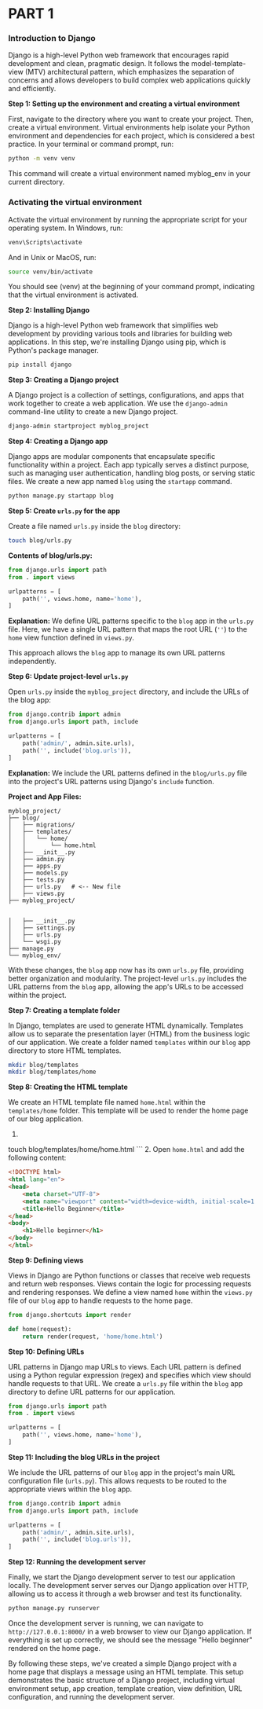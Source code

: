 
# PART 1

### Introduction to Django

Django is a high-level Python web framework that encourages rapid development and clean, pragmatic design. It follows the model-template-view (MTV) architectural pattern, which emphasizes the separation of concerns and allows developers to build complex web applications quickly and efficiently.

**Step 1: Setting up the environment and creating a virtual environment**

First, navigate to the directory where you want to create your project. Then, create a virtual environment. Virtual environments help isolate your Python environment and dependencies for each project, which is considered a best practice. In your terminal or command prompt, run:

```bash
python -m venv venv
```

This command will create a virtual environment named myblog_env in your current directory.

### Activating the virtual environment

Activate the virtual environment by running the appropriate script for your operating system. In Windows, run:

```bash
venv\Scripts\activate
```

And in Unix or MacOS, run:

```bash
source venv/bin/activate
```

You should see (venv) at the beginning of your command prompt, indicating that the virtual environment is activated.

**Step 2: Installing Django**

Django is a high-level Python web framework that simplifies web development by providing various tools and libraries for building web applications. In this step, we're installing Django using pip, which is Python's package manager.

```bash
pip install django
```

**Step 3: Creating a Django project**

A Django project is a collection of settings, configurations, and apps that work together to create a web application. We use the `django-admin` command-line utility to create a new Django project.

```bash
django-admin startproject myblog_project
```

**Step 4: Creating a Django app**

Django apps are modular components that encapsulate specific functionality within a project. Each app typically serves a distinct purpose, such as managing user authentication, handling blog posts, or serving static files. We create a new app named `blog` using the `startapp` command.

```bash
python manage.py startapp blog
```

**Step 5: Create `urls.py` for the app**

Create a file named `urls.py` inside the `blog` directory:

```bash
touch blog/urls.py
```

**Contents of blog/urls.py:**

```python
from django.urls import path
from . import views

urlpatterns = [
    path('', views.home, name='home'),
]
```

**Explanation:** We define URL patterns specific to the `blog` app in the `urls.py` file. Here, we have a single URL pattern that maps the root URL (`''`) to the `home` view function defined in `views.py`.

This approach allows the `blog` app to manage its own URL patterns independently.

**Step 6: Update project-level `urls.py`**

Open `urls.py` inside the `myblog_project` directory, and include the URLs of the blog app:

```python
from django.contrib import admin
from django.urls import path, include

urlpatterns = [
    path('admin/', admin.site.urls),
    path('', include('blog.urls')),
]
```

**Explanation:** We include the URL patterns defined in the `blog/urls.py` file into the project's URL patterns using Django's `include` function.

**Project and App Files:**

```
myblog_project/
├── blog/
│   ├── migrations/
│   ├── templates/
│   │   └── home/
│   │       └── home.html
│   ├── __init__.py
│   ├── admin.py
│   ├── apps.py
│   ├── models.py
│   ├── tests.py
│   ├── urls.py   # <-- New file
│   ├── views.py
├── myblog_project/


│   ├── __init__.py
│   ├── settings.py
│   ├── urls.py
│   └── wsgi.py
├── manage.py
└── myblog_env/
```

With these changes, the `blog` app now has its own `urls.py` file, providing better organization and modularity. The project-level `urls.py` includes the URL patterns from the `blog` app, allowing the app's URLs to be accessed within the project.

**Step 7: Creating a template folder**

In Django, templates are used to generate HTML dynamically. Templates allow us to separate the presentation layer (HTML) from the business logic of our application. We create a folder named `templates` within our `blog` app directory to store HTML templates.

```bash
mkdir blog/templates
mkdir blog/templates/home
```

**Step 8: Creating the HTML template**

We create an HTML template file named `home.html` within the `templates/home` folder. This template will be used to render the home page of our blog application.

1. ```bash
touch blog/templates/home/home.html
    ```
2. Open `home.html` and add the following content:

   ```html
   <!DOCTYPE html>
   <html lang="en">
   <head>
       <meta charset="UTF-8">
       <meta name="viewport" content="width=device-width, initial-scale=1.0">
       <title>Hello Beginner</title>
   </head>
   <body>
       <h1>Hello beginner</h1>
   </body>
   </html>
   ```

**Step 9: Defining views**

Views in Django are Python functions or classes that receive web requests and return web responses. Views contain the logic for processing requests and rendering responses. We define a view named `home` within the `views.py` file of our `blog` app to handle requests to the home page.

```python
from django.shortcuts import render

def home(request):
    return render(request, 'home/home.html')
```

**Step 10: Defining URLs**

URL patterns in Django map URLs to views. Each URL pattern is defined using a Python regular expression (regex) and specifies which view should handle requests to that URL. We create a `urls.py` file within the `blog` app directory to define URL patterns for our application.

```python
from django.urls import path
from . import views

urlpatterns = [
    path('', views.home, name='home'),
]
```

**Step 11: Including the blog URLs in the project**

We include the URL patterns of our `blog` app in the project's main URL configuration file (`urls.py`). This allows requests to be routed to the appropriate views within the `blog` app.

```python
from django.contrib import admin
from django.urls import path, include

urlpatterns = [
    path('admin/', admin.site.urls),
    path('', include('blog.urls')),
]
```

**Step 12: Running the development server**

Finally, we start the Django development server to test our application locally. The development server serves our Django application over HTTP, allowing us to access it through a web browser and test its functionality.

```bash
python manage.py runserver
```

Once the development server is running, we can navigate to `http://127.0.0.1:8000/` in a web browser to view our Django application. If everything is set up correctly, we should see the message "Hello beginner" rendered on the home page.

By following these steps, we've created a simple Django project with a home page that displays a message using an HTML template. This setup demonstrates the basic structure of a Django project, including virtual environment setup, app creation, template creation, view definition, URL configuration, and running the development server.


